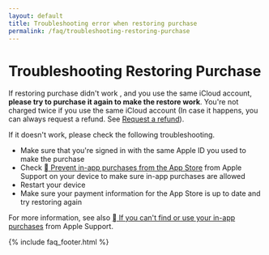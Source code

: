 ```yaml
---
layout: default
title: Troubleshooting error when restoring purchase
permalink: /faq/troubleshooting-restoring-purchase
---
```


# Troubleshooting Restoring Purchase

If restoring purchase didn't work , and you use the same iCloud account, **please try to purchase it again to make the restore work**. You're not charged twice if you use the same iCloud account (In case it happens, you can always request a refund. See [Request a refund](https://getexpenses.app/faq/request-refund)).

If it doesn't work, please check the following troubleshooting.
 
- Make sure that you're signed in with the same Apple ID you used to make the purchase
- Check [ Prevent in-app purchases from the App Store](https://support.apple.com/en-us/HT204396) from Apple Support on your device to make sure in-app purchases are allowed
- Restart your device
- Make sure your payment information for the App Store is up to date and try restoring again

For more information, see also [ If you can't find or use your in-app purchases](https://support.apple.com/en-us/HT204530) from Apple Support.

{% include faq_footer.html %}
